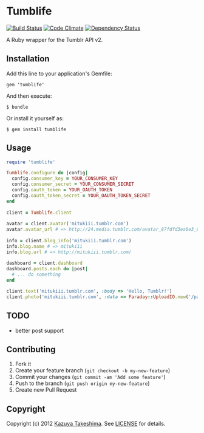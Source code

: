 # Tumblife

[![Build Status](https://travis-ci.org/mitukiii/tumblife-for-ruby.png?branch=master)][travis]
[![Code Climate](https://codeclimate.com/github/mitukiii/tumblife-for-ruby.png)][codeclimate]
[![Dependency Status](https://gemnasium.com/mitukiii/tumblife-for-ruby.png?travis)][gemnasium]

[travis]: https://travis-ci.org/mitukiii/tumblife-for-ruby
[codeclimate]: https://codeclimate.com/github/mitukiii/tumblife-for-ruby
[gemnasium]: https://gemnasium.com/mitukiii/tumblife-for-ruby

A Ruby wrapper for the Tumblr API v2.

## Installation

Add this line to your application's Gemfile:

    gem 'tumblife'

And then execute:

    $ bundle

Or install it yourself as:

    $ gem install tumblife

## Usage

```ruby
require 'tumblife'

Tumblife.configure do |config|
  config.consumer_key = YOUR_CONSUMER_KEY
  config.consumer_secret = YOUR_CONSUMER_SECRET
  config.oauth_token = YOUR_OAUTH_TOKEN
  config.oauth_token_secret = YOUR_OAUTH_TOKEN_SECRET
end
    
client = Tumblife.client
    
avatar = client.avatar('mitukiii.tumblr.com')
avatar.avatar_url # => http://24.media.tumblr.com/avatar_87fdfd3ea0e3_64.png
    
info = client.blog_info('mitukiii.tumblr.com')
info.blog.name # => mitukiii
info.blog.url # => http://mitukiii.tumblr.com/
    
dashboard = client.dashboard
dashboard.posts.each do |post|
  # ... do something
end

client.text('mitukiii.tumblr.com', :body => 'Hello, Tumblr!')
client.photo('mitukiii.tumblr.com', :data => Faraday::UploadIO.new('/path/to/image.png', 'image/png'))
```

## TODO

* better post support

## Contributing

1. Fork it
2. Create your feature branch (`git checkout -b my-new-feature`)
3. Commit your changes (`git commit -am 'Add some feature'`)
4. Push to the branch (`git push origin my-new-feature`)
5. Create new Pull Request

## Copyright

Copyright (c) 2012 [Kazuya Takeshima](mailto:mail@mitukiii.jp). See [LICENSE][license] for details.

[license]: LICENSE.md
